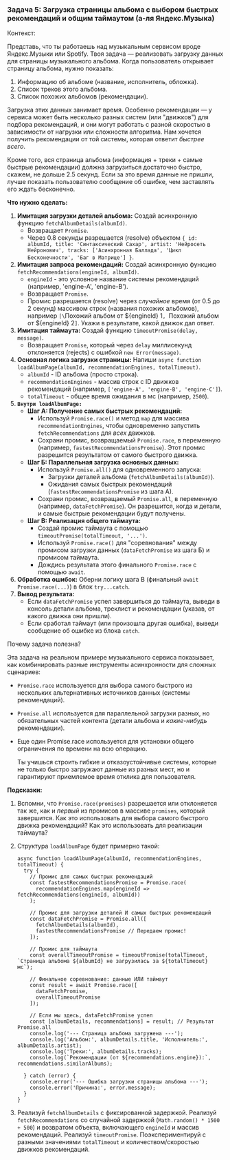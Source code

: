 ### **Задача 5: Загрузка страницы альбома с выбором быстрых рекомендаций и общим таймаутом (а-ля Яндекс.Музыка)**

Контекст:

Представь, что ты работаешь над музыкальным сервисом вроде Яндекс.Музыки или Spotify. Твоя задача — реализовать загрузку данных для страницы музыкального альбома. Когда пользователь открывает страницу альбома, нужно показать:

1. Информацию об альбоме (название, исполнитель, обложка).
2. Список треков этого альбома.
3. Список похожих альбомов (рекомендации).

Загрузка этих данных занимает время. Особенно рекомендации — у сервиса может быть несколько разных систем (или "движков") для подбора рекомендаций, и они могут работать с разной скоростью в зависимости от нагрузки или сложности алгоритма. Нам хочется получить рекомендации от той системы, которая ответит *быстрее всего*.

Кроме того, вся страница альбома (информация + треки + самые быстрые рекомендации) должна загрузиться достаточно быстро, скажем, не дольше 2.5 секунд. Если за это время данные не пришли, лучше показать пользователю сообщение об ошибке, чем заставлять его ждать бесконечно.

**Что нужно сделать:**

1. **Имитация загрузки деталей альбома:** Создай асинхронную функцию `fetchAlbumDetails(albumId)`.
    - Возвращает `Promise`.
    - Через 0.8 секунды разрешается (resolve) объектом `{ id: albumId, title: 'Синтаксический Сахар', artist: 'Нейросеть Нейронович', tracks: ['Асинхронная Баллада', 'Цикл Бесконечности', 'Баг в Матрице'] }`.
2. **Имитация запроса рекомендаций:** Создай асинхронную функцию `fetchRecommendations(engineId, albumId)`.
    - `engineId` - это условное название системы рекомендаций (например, 'engine-A', 'engine-B').
    - Возвращает `Promise`.
    - Промис разрешается (resolve) через *случайное* время (от 0.5 до 2 секунд) массивом строк (названия похожих альбомов), например `[\`Похожий альбом от ${engineId} 1`, `Похожий альбом от ${engineId} 2`]`. Укажи в результате, какой движок дал ответ.
3. **Имитация таймаута:** Создай функцию `timeoutPromise(delay, message)`.
    - Возвращает `Promise`, который через `delay` миллисекунд отклоняется (rejects) с ошибкой `new Error(message)`.
4. **Основная логика загрузки страницы:** Напиши `async function loadAlbumPage(albumId, recommendationEngines, totalTimeout)`.
    - `albumId` - ID альбома (просто строка).
    - `recommendationEngines` - массив строк с ID движков рекомендаций (например, `['engine-A', 'engine-B', 'engine-C']`).
    - `totalTimeout` - общее время ожидания в мс (например, `2500`).
5. **`Внутри loadAlbumPage:`**
    - **Шаг А: Получение самых быстрых рекомендаций:**
        - Используй `Promise.race()` и метод `map` для массива `recommendationEngines`, чтобы одновременно запустить `fetchRecommendations` для *всех* движков.
        - Сохрани промис, возвращаемый `Promise.race`, в переменную (например, `fastestRecommendationsPromise`). Этот промис разрешится результатом от самого быстрого движка.
    - **Шаг Б: Параллельная загрузка основных данных:**
        - Используй `Promise.all()` для одновременного запуска:
            - Загрузки деталей альбома (`fetchAlbumDetails(albumId)`).
            - Ожидания самых быстрых рекомендаций (`fastestRecommendationsPromise` из шага А).
        - Сохрани промис, возвращаемый `Promise.all`, в переменную (например, `dataFetchPromise`). Он разрешится, когда и детали, и самые быстрые рекомендации будут получены.
    - **Шаг В: Реализация общего таймаута:**
        - Создай промис таймаута с помощью `timeoutPromise(totalTimeout, '...')`.
        - Используй `Promise.race()` для "соревнования" между промисом загрузки данных (`dataFetchPromise` из шага Б) и промисом таймаута.
        - Дождись результата этого финального `Promise.race` с помощью `await`.
6. **Обработка ошибок:** Оберни логику шага В (финальный `await Promise.race(...)`) в блок `try...catch`.
7. **Вывод результата:**
    - Если `dataFetchPromise` успел завершиться до таймаута, выведи в консоль детали альбома, треклист и рекомендации (указав, от какого движка они пришли).
    - Если сработал таймаут (или произошла другая ошибка), выведи сообщение об ошибке из блока `catch`.

Почему задача полезна?

Эта задача на реальном примере музыкального сервиса показывает, как комбинировать разные инструменты асинхронности для сложных сценариев:

- `Promise.race` используется для выбора самого быстрого из нескольких альтернативных источников данных (системы рекомендаций).
- `Promise.all` используется для параллельной загрузки разных, но обязательных частей контента (детали альбома и *какие-нибудь* рекомендации).
- Еще один Promise.race используется для установки общего ограничения по времени на всю операцию.
    
    Ты учишься строить гибкие и отказоустойчивые системы, которые не только быстро загружают данные из разных мест, но и гарантируют приемлемое время отклика для пользователя.
    

**Подсказки:**

1. Вспомни, что `Promise.race(promises)` разрешается или отклоняется так же, как и *первый* из промисов в массиве `promises`, который завершится. Как это использовать для выбора самого быстрого движка рекомендаций? Как это использовать для реализации таймаута?
2. Структура `loadAlbumPage` будет примерно такой:
    
    ```
    async function loadAlbumPage(albumId, recommendationEngines, totalTimeout) {
      try {
        // Промис для самых быстрых рекомендаций
        const fastestRecommendationsPromise = Promise.race(
          recommendationEngines.map(engineId => fetchRecommendations(engineId, albumId))
        );
    
        // Промис для загрузки деталей И самых быстрых рекомендаций
        const dataFetchPromise = Promise.all([
          fetchAlbumDetails(albumId),
          fastestRecommendationsPromise // Передаем промис!
        ]);
    
        // Промис для таймаута
        const overallTimeoutPromise = timeoutPromise(totalTimeout, `Страница альбома ${albumId} не загрузилась за ${totalTimeout} мс`);
    
        // Финальное соревнование: данные ИЛИ таймаут
        const result = await Promise.race([
          dataFetchPromise,
          overallTimeoutPromise
        ]);
    
        // Если мы здесь, dataFetchPromise успел
        const [albumDetails, recommendations] = result; // Результат Promise.all
        console.log('--- Страница альбома загружена ---');
        console.log('Альбом:', albumDetails.title, 'Исполнитель:', albumDetails.artist);
        console.log('Треки:', albumDetails.tracks);
        console.log(`Рекомендации (от ${recommendations.engine}):`, recommendations.similarAlbums);
    
      } catch (error) {
        console.error('--- Ошибка загрузки страницы альбома ---');
        console.error('Причина:', error.message);
      }
    }
    
    ```
    
3. Реализуй `fetchAlbumDetails` с фиксированной задержкой. Реализуй `fetchRecommendations` со случайной задержкой (`Math.random() * 1500 + 500`) и возвратом объекта, включающего `engineId` и массив рекомендаций. Реализуй `timeoutPromise`. Поэкспериментируй с разными значениями `totalTimeout` и количеством/скоростью движков рекомендаций.
